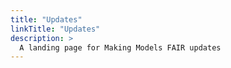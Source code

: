 ```yaml
---
title: "Updates"
linkTitle: "Updates"
description: >
  A landing page for Making Models FAIR updates
---
```

